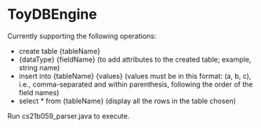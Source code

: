# ToyDBEngine
Currently supporting the following operations:
  - create table {tableName}
  - {dataType} {fieldName} (to add attributes to the created table; example, string name)
  - insert into {tableName} {values} (values must be in this format: (a, b, c), i.e., comma-separated and within parenthesis, following the order of the field names)
  - select * from {tableName} (display all the rows in the table chosen)

Run cs21b059_parser.java to execute.
